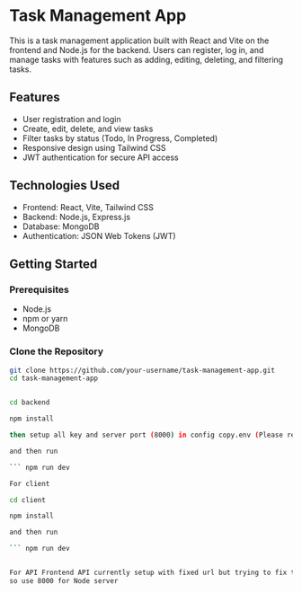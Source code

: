 # Task Management App

This is a task management application built with React and Vite on the frontend and Node.js for the backend. Users can register, log in, and manage tasks with features such as adding, editing, deleting, and filtering tasks.

## Features

- User registration and login
- Create, edit, delete, and view tasks
- Filter tasks by status (Todo, In Progress, Completed)
- Responsive design using Tailwind CSS
- JWT authentication for secure API access

## Technologies Used

- Frontend: React, Vite, Tailwind CSS
- Backend: Node.js, Express.js
- Database: MongoDB
- Authentication: JSON Web Tokens (JWT)

## Getting Started

### Prerequisites

- Node.js 
- npm or yarn
- MongoDB

### Clone the Repository

```bash
git clone https://github.com/your-username/task-management-app.git
cd task-management-app


cd backend

npm install

then setup all key and server port (8000) in config copy.env (Please rename in to config.env)

and then run

``` npm run dev

For client

cd client

npm install

and then run 

``` npm run dev


For API Frontend API currently setup with fixed url but trying to fix that soon 
so use 8000 for Node server 
